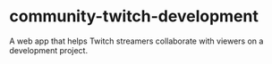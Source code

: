 # community-twitch-development
A web app that helps Twitch streamers collaborate with viewers on a development project.
